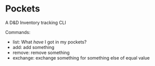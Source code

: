 # Pockets

A D&amp;D Inventory tracking CLI

Commands: 

- list: What _have_ I got in my pockets?
- add: add something
- remove: remove something
- exchange: exchange something for something else of equal value

